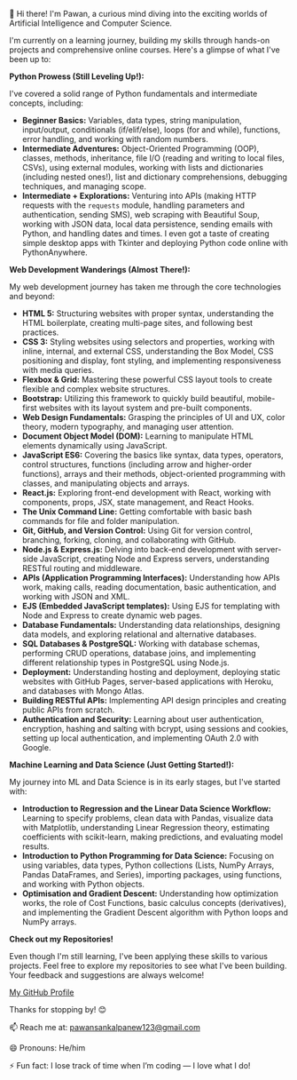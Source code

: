 👋 Hi there! I'm Pawan, a curious mind diving into the exciting worlds of Artificial Intelligence and Computer Science.

I'm currently on a learning journey, building my skills through hands-on projects and comprehensive online courses. Here's a glimpse of what I've been up to:

**Python Prowess (Still Leveling Up!):**

I've covered a solid range of Python fundamentals and intermediate concepts, including:

*   **Beginner Basics:** Variables, data types, string manipulation, input/output, conditionals (if/elif/else), loops (for and while), functions, error handling, and working with random numbers.
*   **Intermediate Adventures:** Object-Oriented Programming (OOP), classes, methods, inheritance, file I/O (reading and writing to local files, CSVs), using external modules, working with lists and dictionaries (including nested ones!), list and dictionary comprehensions, debugging techniques, and managing scope.
*   **Intermediate + Explorations:**  Venturing into APIs (making HTTP requests with the `requests` module, handling parameters and authentication, sending SMS), web scraping with Beautiful Soup, working with JSON data, local data persistence, sending emails with Python, and handling dates and times. I even got a taste of creating simple desktop apps with Tkinter and deploying Python code online with PythonAnywhere.

**Web Development Wanderings (Almost There!):**

My web development journey has taken me through the core technologies and beyond:

*   **HTML 5:**  Structuring websites with proper syntax, understanding the HTML boilerplate, creating multi-page sites, and following best practices.
*   **CSS 3:** Styling websites using selectors and properties, working with inline, internal, and external CSS, understanding the Box Model, CSS positioning and display, font styling, and implementing responsiveness with media queries.
*   **Flexbox & Grid:** Mastering these powerful CSS layout tools to create flexible and complex website structures.
*   **Bootstrap:** Utilizing this framework to quickly build beautiful, mobile-first websites with its layout system and pre-built components.
*   **Web Design Fundamentals:** Grasping the principles of UI and UX, color theory, modern typography, and managing user attention.
*   **Document Object Model (DOM):** Learning to manipulate HTML elements dynamically using JavaScript.
*   **JavaScript ES6:** Covering the basics like syntax, data types, operators, control structures, functions (including arrow and higher-order functions), arrays and their methods, object-oriented programming with classes, and manipulating objects and arrays.
*   **React.js:**  Exploring front-end development with React, working with components, props, JSX, state management, and React Hooks.
*   **The Unix Command Line:** Getting comfortable with basic bash commands for file and folder manipulation.
*   **Git, GitHub, and Version Control:** Using Git for version control, branching, forking, cloning, and collaborating with GitHub.
*   **Node.js & Express.js:**  Delving into back-end development with server-side JavaScript, creating Node and Express servers, understanding RESTful routing and middleware.
*   **APIs (Application Programming Interfaces):** Understanding how APIs work, making calls, reading documentation, basic authentication, and working with JSON and XML.
*   **EJS (Embedded JavaScript templates):** Using EJS for templating with Node and Express to create dynamic web pages.
*   **Database Fundamentals:** Understanding data relationships, designing data models, and exploring relational and alternative databases.
*   **SQL Databases & PostgreSQL:** Working with database schemas, performing CRUD operations, database joins, and implementing different relationship types in PostgreSQL using Node.js.
*   **Deployment:** Understanding hosting and deployment, deploying static websites with GitHub Pages, server-based applications with Heroku, and databases with Mongo Atlas.
*   **Building RESTful APIs:** Implementing API design principles and creating public APIs from scratch.
*   **Authentication and Security:** Learning about user authentication, encryption, hashing and salting with bcrypt, using sessions and cookies, setting up local authentication, and implementing OAuth 2.0 with Google.

**Machine Learning and Data Science (Just Getting Started!):**

My journey into ML and Data Science is in its early stages, but I've started with:

*   **Introduction to Regression and the Linear Data Science Workflow:** Learning to specify problems, clean data with Pandas, visualize data with Matplotlib, understanding Linear Regression theory, estimating coefficients with scikit-learn, making predictions, and evaluating model results.
*   **Introduction to Python Programming for Data Science:** Focusing on using variables, data types, Python collections (Lists, NumPy Arrays, Pandas DataFrames, and Series), importing packages, using functions, and working with Python objects.
*   **Optimisation and Gradient Descent:** Understanding how optimization works, the role of Cost Functions, basic calculus concepts (derivatives), and implementing the Gradient Descent algorithm with Python loops and NumPy arrays.

**Check out my Repositories!**

Even though I'm still learning, I've been applying these skills to various projects. Feel free to explore my repositories to see what I've been building. Your feedback and suggestions are always welcome!

[My GitHub Profile](https://github.com/PawanSankalpa?tab=repositories)

Thanks for stopping by! 😊

📫 Reach me at: pawansankalpanew123@gmail.com

😄 Pronouns: He/him

⚡ Fun fact: I lose track of time when I’m coding — I love what I do!
<!---
PawanSankalpa/PawanSankalpa is a ✨ special ✨ repository because its `README.md` (this file) appears on your GitHub profile.
You can click the Preview link to take a look at your changes.
--->
